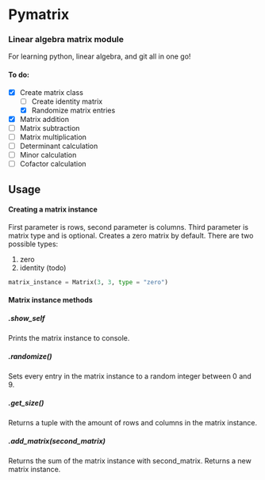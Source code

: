 # Pymatrix

### Linear algebra matrix module

For learning python, linear algebra, and git all in one go!

#### To do:
- [x] Create matrix class
    - [ ] Create identity matrix
    - [x] Randomize matrix entries
- [x] Matrix addition
- [ ] Matrix subtraction
- [ ] Matrix multiplication
- [ ] Determinant calculation
- [ ] Minor calculation
- [ ] Cofactor calculation

## Usage

#### Creating a matrix instance
First parameter is rows, second parameter is columns. Third parameter is matrix type and is optional. Creates a zero matrix by default. There are two possible types:
1. zero
2. identity (todo)

```python
matrix_instance = Matrix(3, 3, type = "zero")
```

#### Matrix instance methods

##### .show_self
Prints the matrix instance to console.

##### .randomize()
Sets every entry in the matrix instance to a random integer between 0 and 9.

##### .get_size()
Returns a tuple with the amount of rows and columns in the matrix instance.

##### .add_matrix(second_matrix)
Returns the sum of the matrix instance with second_matrix. Returns a new matrix instance.
